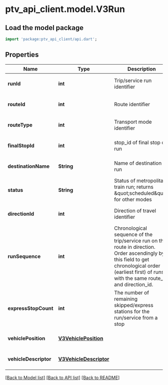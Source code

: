 # ptv_api_client.model.V3Run

## Load the model package
```dart
import 'package:ptv_api_client/api.dart';
```

## Properties
Name | Type | Description | Notes
------------ | ------------- | ------------- | -------------
**runId** | **int** | Trip/service run identifier | [optional] [default to null]
**routeId** | **int** | Route identifier | [optional] [default to null]
**routeType** | **int** | Transport mode identifier | [optional] [default to null]
**finalStopId** | **int** | stop_id of final stop of run | [optional] [default to null]
**destinationName** | **String** | Name of destination of run | [optional] [default to null]
**status** | **String** | Status of metropolitan train run; returns \&quot;scheduled\&quot; for other modes | [optional] [default to null]
**directionId** | **int** | Direction of travel identifier | [optional] [default to null]
**runSequence** | **int** | Chronological sequence of the trip/service run on the route in direction. Order ascendingly by this field to get chronological order (earliest first) of runs with the same route_id and direction_id. | [optional] [default to null]
**expressStopCount** | **int** | The number of remaining skipped/express stations for the run/service from a stop | [optional] [default to null]
**vehiclePosition** | [**V3VehiclePosition**](V3VehiclePosition.md) |  | [optional] [default to null]
**vehicleDescriptor** | [**V3VehicleDescriptor**](V3VehicleDescriptor.md) |  | [optional] [default to null]

[[Back to Model list]](../README.md#documentation-for-models) [[Back to API list]](../README.md#documentation-for-api-endpoints) [[Back to README]](../README.md)


